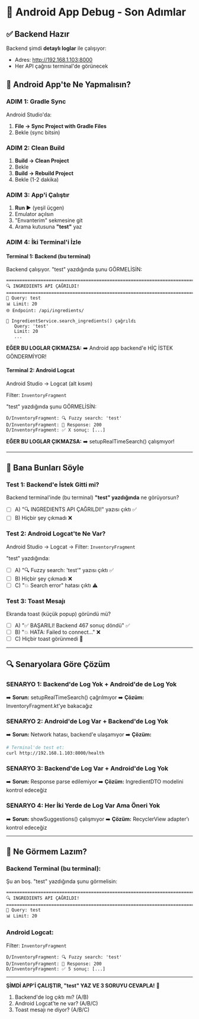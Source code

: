# 🐛 Android App Debug - Son Adımlar

## ✅ Backend Hazır
Backend şimdi **detaylı loglar** ile çalışıyor:
- Adres: http://192.168.1.103:8000
- Her API çağrısı terminal'de görünecek

## 📱 Android App'te Ne Yapmalısın?

### ADIM 1: Gradle Sync
Android Studio'da:
1. **File → Sync Project with Gradle Files**
2. Bekle (sync bitsin)

### ADIM 2: Clean Build
1. **Build → Clean Project**
2. Bekle
3. **Build → Rebuild Project**
4. Bekle (1-2 dakika)

### ADIM 3: App'i Çalıştır
1. **Run ▶** (yeşil üçgen)
2. Emulator açılsın
3. "Envanterim" sekmesine git
4. Arama kutusuna **"test"** yaz

### ADIM 4: İki Terminal'i İzle

#### Terminal 1: Backend (bu terminal)
Backend çalışıyor. "test" yazdığında şunu GÖRMELİSİN:

```
================================================================================
🔍 INGREDIENTS API ÇAĞRILDI!
================================================================================
📝 Query: test
📊 Limit: 20
🌐 Endpoint: /api/ingredients/

🔎 IngredientService.search_ingredients() çağrıldı
   Query: 'test'
   Limit: 20
   ...
```

**EĞER BU LOGLAR ÇIKMAZSA:**
➡️ Android app backend'e HİÇ İSTEK GÖNDERMİYOR!

#### Terminal 2: Android Logcat
Android Studio → Logcat (alt kısım)

Filter: `InventoryFragment`

"test" yazdığında şunu GÖRMELİSİN:

```
D/InventoryFragment: 🔍 Fuzzy search: 'test'
D/InventoryFragment: 📡 Response: 200
D/InventoryFragment: ✅ X sonuç: [...]
```

**EĞER BU LOGLAR ÇIKMAZSA:**
➡️ setupRealTimeSearch() çalışmıyor!

---

## 🎯 Bana Bunları Söyle

### Test 1: Backend'e İstek Gitti mi?
Backend terminal'inde (bu terminal) **"test" yazdığında** ne görüyorsun?

- [ ] A) "🔍 INGREDIENTS API ÇAĞRILDI!" yazısı çıktı ✅
- [ ] B) Hiçbir şey çıkmadı ❌

### Test 2: Android Logcat'te Ne Var?
Android Studio → Logcat → Filter: `InventoryFragment`

"test" yazdığında:

- [ ] A) "🔍 Fuzzy search: 'test'" yazısı çıktı ✅
- [ ] B) Hiçbir şey çıkmadı ❌
- [ ] C) "💥 Search error" hatası çıktı ⚠️

### Test 3: Toast Mesajı
Ekranda toast (küçük popup) göründü mü?

- [ ] A) "✅ BAŞARILI! Backend 467 sonuç döndü" ✅
- [ ] B) "💥 HATA: Failed to connect..." ❌
- [ ] C) Hiçbir toast görünmedi 🤷

---

## 🔍 Senaryolara Göre Çözüm

### SENARYO 1: Backend'de Log Yok + Android'de de Log Yok
➡️ **Sorun:** setupRealTimeSearch() çağrılmıyor
➡️ **Çözüm:** InventoryFragment.kt'ye bakacağız

### SENARYO 2: Android'de Log Var + Backend'de Log Yok
➡️ **Sorun:** Network hatası, backend'e ulaşamıyor
➡️ **Çözüm:**
```bash
# Terminal'de test et:
curl http://192.168.1.103:8000/health
```

### SENARYO 3: Backend'de Log Var + Android'de Log Yok
➡️ **Sorun:** Response parse edilemiyor
➡️ **Çözüm:** IngredientDTO modelini kontrol edeceğiz

### SENARYO 4: Her İki Yerde de Log Var Ama Öneri Yok
➡️ **Sorun:** showSuggestions() çalışmıyor
➡️ **Çözüm:** RecyclerView adapter'ı kontrol edeceğiz

---

## 📸 Ne Görmem Lazım?

### Backend Terminal (bu terminal):
Şu an boş. "test" yazdığında şunu görmelisin:

```
================================================================================
🔍 INGREDIENTS API ÇAĞRILDI!
================================================================================
📝 Query: test
📊 Limit: 20
```

### Android Logcat:
Filter: `InventoryFragment`

```
D/InventoryFragment: 🔍 Fuzzy search: 'test'
D/InventoryFragment: 📡 Response: 200
D/InventoryFragment: ✅ 5 sonuç: [...]
```

---

**ŞİMDİ APP'İ ÇALIŞTIR, "test" YAZ VE 3 SORUYU CEVAPLA!** 🚀

1. Backend'de log çıktı mı? (A/B)
2. Android Logcat'te ne var? (A/B/C)
3. Toast mesajı ne diyor? (A/B/C)
